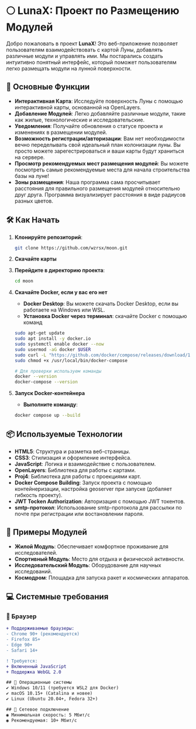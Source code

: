 # 🌕 LunaX: Проект по Размещению Модулей

Добро пожаловать в проект **LunaX**! Это веб-приложение позволяет пользователям взаимодействовать с картой Луны, добавлять различные модули и управлять ими. Мы постарались создать интуитивно понятный интерфейс, который поможет пользователям легко размещать модули на лунной поверхности.

## 🚀 Основные Функции

- **Интерактивная Карта**: Исследуйте поверхность Луны с помощью интерактивной карты, основанной на OpenLayers.
- **Добавление Модулей**: Легко добавляйте различные модули, такие как жилые, технологические и исследовательские.
- **Уведомления**: Получайте обновления о статусе проекта и изменениях в размещении модулей.
- **Возможность регистрации/авторизации**: Вам нет необходимости вечно переделывать свой идеальный план колонизации луны. Вы просто можете зарегестрироваться и ваши карты будут храниться на сервере.
- **Просмотр рекомендуемых мест размещения модулей**: Вы можете посмотреть самые рекомендуемые места для начала строительства базы на луне!
- **Зоны размещения**: Наша программа сама просчитывает расстояния для правильного размещения модулей относительно друг друга. Программа визуализирует расстояния в виде радиусов разных цветов.

## 🛠️ Как Начать

1. **Клонируйте репозиторий**:
   ```bash
   git clone https://github.com/wzrsx/moon.git
2. **Скачайте карты**
     
3. **Перейдите в директорию проекта**:
   ```bash
   cd moon
4. **Скачайте Docker, если у вас его нет**
   - **Docker Desktop**: Вы можете скачать Docker Desktop, если вы работаете на Windows или WSL.
   - **Установка Docker через терминал**: скачайте Docker с помощью команд
   ```bash
   sudo apt-get update
   sudo apt install -y docker.io
   sudo systemctl enable docker --now
   sudo usermod -aG docker $USER
   sudo curl -L "https://github.com/docker/compose/releases/download/1.28.2/d... -s)-$(uname -m)" -o /usr/local/bin/docker-compose
   sudo chmod +x /usr/local/bin/docker-compose

   # Для проверки используем команды
   docker --version
   docker-compose --version
5. **Запуск Docker-контейнера**
   - **Выполните команду**:
   ```bash
   docker compose up --build
   
## 📦 Используемые Технологии

  - **HTML5**: Структура и разметка веб-страницы.
  - **CSS3**: Стилизация и оформление интерфейса.
  - **JavaScript**: Логика и взаимодействие с пользователем.
  - **OpenLayers**: Библиотека для работы с картами.
  - **Proj4**: Библиотека для работы с проекциями карт.
  - **Docker Compose Building**: Запуск проекта с помощью контейнеризации, настройка geoserver при запуске (добаляет гибкость проекту).
  - **JWT Tocken Authorization**: Авторизация с помощью JWT токентов.
  - **smtp-протокол**: Использование smtp-протокола для рассылки по почте при регистрации или востановлении пароля.

## 📸 Примеры Модулей

  - **Жилой Модуль**: Обеспечивает комфортное проживание для исследователей.
  - **Спортивный Модуль**: Место для отдыха и физической активности.
  - **Исследовательский Модуль**: Оборудование для научных исследований.
  - **Космодром**: Площадка для запуска ракет и космических аппаратов.

## 💻 Системные требования

### 🔹 Браузер
```diff
+ Поддерживаемые браузеры:
- Chrome 90+ (рекомендуется)
- Firefox 85+
- Edge 90+
- Safari 14+

! Требуется:
+ Включенный JavaScript
+ Поддержка WebGL 2.0

## 🔹 Операционные системы
✔ Windows 10/11 (требуется WSL2 для Docker)
✔ macOS 10.15+ (Catalina и новее)
✔ Linux (Ubuntu 20.04+, Fedora 32+)

## 🔹 Сетевое подключение
◉ Минимальная скорость: 5 Мбит/с
◉ Рекомендуемая: 10+ Мбит/с

